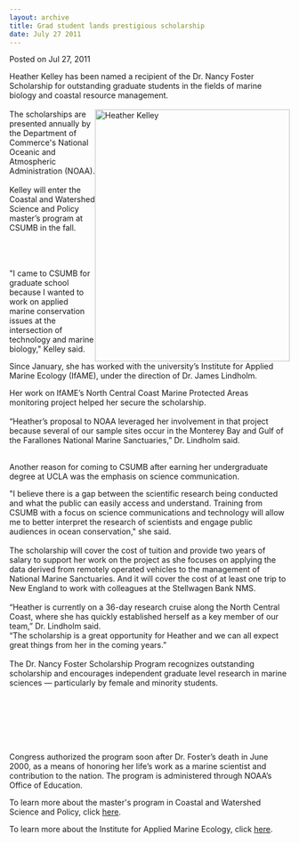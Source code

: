 ```yaml
---
layout: archive
title: Grad student lands prestigious scholarship
date: July 27 2011
---
```





<span class="date">Posted on Jul 27, 2011    </span>
<p>Heather Kelley has been named a recipient of the Dr. Nancy
Foster Scholarship for outstanding graduate students in the fields
of marine biology and coastal resource management.<br>
<br>
<img alt="Heather Kelley" src="http://news.csumb.edu/sites/default/files/65/attachments/news/images/heather_kelley_small.jpg" style="float:right; width:350px; height:453px">The scholarships
are presented annually by the Department of Commerce&apos;s National
Oceanic and Atmospheric Administration (NOAA).<br>
<br>
Kelley will enter the Coastal and Watershed Science and Policy
master&#x2019;s program at CSUMB in the fall.</br></br></img></br></br></p>
<p>&quot;I came to CSUMB for graduate school because I wanted to work on
applied marine conservation issues at the intersection of
technology and marine biology,&quot; Kelley said.</p>
<p>Since January, she has worked with the university&#x2019;s Institute
for Applied Marine Ecology (IfAME), under the direction of Dr.
James Lindholm.</p>
<p>Her work on IfAME&#x2019;s North Central Coast Marine Protected Areas
monitoring project helped her secure the scholarship.<br>
<br>
&#x201C;Heather&#x2019;s proposal to NOAA leveraged her involvement in that
project because several of our sample sites occur in the Monterey
Bay and Gulf of the Farallones National Marine Sanctuaries,&#x201D; Dr.
Lindholm said.</br></br></p>
<p>Another reason for coming to CSUMB after earning her
undergraduate degree at UCLA was the emphasis on science
communication.&#xA0;</p>
<p>&quot;I believe there is a gap between the scientific research being
conducted and what the public can easily access and understand.
Training from CSUMB with a focus on science communications and
technology will allow me to better interpret the research of
scientists and engage public audiences in ocean conservation,&quot; she
said.<br>
<br>
The scholarship will cover the cost of tuition and provide two
years of salary to support her work on the project as she focuses
on applying the data derived from remotely operated vehicles to the
management of National Marine Sanctuaries. And it will cover the
cost of at least one trip to New England to work with colleagues at
the Stellwagen Bank NMS.<br>
<br>
&#x201C;Heather is currently on a 36-day research cruise along the North
Central Coast, where she has quickly established herself as a key
member of our team,&#x201D; Dr. Lindholm said.<br>
&#x201C;The scholarship is a great opportunity for Heather and we can all
expect great things from her in the coming years.&#x201D;<br>
<br>
The Dr. Nancy Foster Scholarship Program recognizes outstanding
scholarship and encourages independent graduate level research in
marine sciences &#x2014; particularly by female and minority students.</br></br></br></br></br></br></br></p>
<p>Congress authorized the program soon after Dr. Foster&#x2019;s death in
June 2000, as a means of honoring her life&#x2019;s work as a marine
scientist and contribution to the nation. The program is
administered through NOAA&#x2019;s Office of Education.</p>
<p>To learn more about the master&apos;s program in Coastal and
Watershed Science and Policy, click <a href="http://sep.csumb.edu/cwsp/" rel="nofollow">here</a>.</p>
<p>To learn more about the Institute for Applied Marine Ecology,
click <a href="http://sep.csumb.edu/ifame/index.php" rel="nofollow">here</a>.<br>
&#xA0;</br></p>





